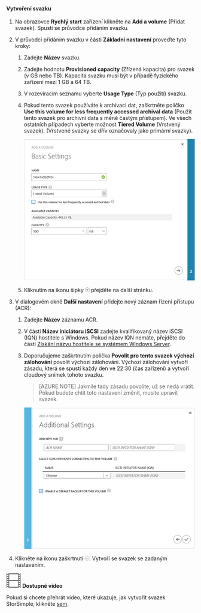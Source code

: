 <!--author=SharS last changed: 02/04/2016-->

#### Vytvoření svazku

1. Na obrazovce **Rychlý start** zařízení klikněte na **Add a volume** (Přidat svazek). Spustí se průvodce přidáním svazku.

2. V průvodci přidáním svazku v části **Základní nastavení** proveďte tyto kroky:
   1. Zadejte **Název** svazku.
   2. Zadejte hodnotu **Provisioned capacity** (Zřízená kapacita) pro svazek (v GB nebo TB). Kapacita svazku musí být v případě fyzického zařízení mezi 1 GB a 64 TB.
   3. V rozevíracím seznamu vyberte **Usage Type** (Typ použití) svazku. 
   4. Pokud tento svazek používáte k archivaci dat, zaškrtněte políčko **Use this volume for less frequently accessed archival data** (Použít tento svazek pro archivní data s méně častým přístupem). Ve všech ostatních případech vyberte možnost **Tiered Volume** (Vrstvený svazek). (Vrstvené svazky se dřív označovaly jako primární svazky).

        ![Přidání svazku](./media/storsimple-create-volume/ScreenshotUpdate1VolumeFlow.png)

    4. Kliknutím na ikonu šipky ![ikona šipky](./media/storsimple-create-volume/HCS_ArrowIcon-include.png) přejděte na další stránku.

3. V dialogovém okně **Další nastavení** přidejte nový záznam řízení přístupu (ACR):
   1. Zadejte **Název** záznamu ACR.
   2. V části **Název iniciátoru iSCSI** zadejte kvalifikovaný název iSCSI (IQN) hostitele s Windows. Pokud název IQN nemáte, přejděte do části [Získání názvu hostitele se systémem Windows Server](#get-the-iqn-of-a-windows-server-host).
   3. Doporučujeme zaškrtnutím políčka **Povolit pro tento svazek výchozí zálohování** povolit výchozí zálohování. Výchozí zálohování vytvoří zásadu, která se spustí každý den ve 22:30 (čas zařízení) a vytvoří cloudový snímek tohoto svazku.

        > [AZURE.NOTE] Jakmile tady zásadu povolíte, už se nedá vrátit. Pokud budete chtít toto nastavení změnit, musíte upravit svazek.

        ![Přidání svazku](./media/storsimple-create-volume/AddVolume2-include.png)

4. Klikněte na ikonu zaškrtnutí ![ikona zaškrtnutí](./media/storsimple-create-volume/HCS_CheckIcon-include.png). Vytvoří se svazek se zadaným nastavením.

![Dostupné video](./media/storsimple-create-volume/Video_icon.png) **Dostupné video**

Pokud si chcete přehrát video, které ukazuje, jak vytvořit svazek StorSimple, klikněte [sem](https://azure.microsoft.com/documentation/videos/create-a-storsimple-volume/).




<!--HONumber=Jun16_HO2-->


